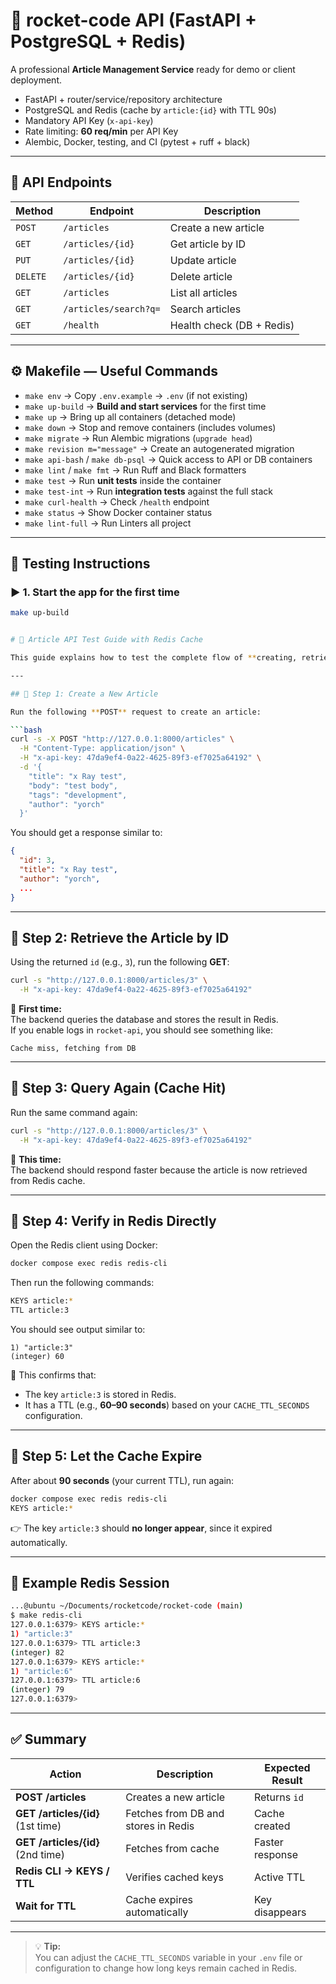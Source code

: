 # 🚀 rocket-code API (FastAPI + PostgreSQL + Redis)

A professional **Article Management Service** ready for demo or client deployment.

- FastAPI + router/service/repository architecture  
- PostgreSQL and Redis (cache by `article:{id}` with TTL 90s)  
- Mandatory API Key (`x-api-key`)  
- Rate limiting: **60 req/min** per API Key  
- Alembic, Docker, testing, and CI (pytest + ruff + black)

---

## 🧱 API Endpoints

| Method | Endpoint | Description |
|---------|-----------|-------------|
| `POST` | `/articles` | Create a new article |
| `GET` | `/articles/{id}` | Get article by ID |
| `PUT` | `/articles/{id}` | Update article |
| `DELETE` | `/articles/{id}` | Delete article |
| `GET` | `/articles` | List all articles |
| `GET` | `/articles/search?q=` | Search articles |
| `GET` | `/health` | Health check (DB + Redis) |

---

## ⚙️ Makefile — Useful Commands

- `make env` → Copy `.env.example` → `.env` (if not existing)  
- `make up-build` → **Build and start services** for the first time  
- `make up` → Bring up all containers (detached mode)  
- `make down` → Stop and remove containers (includes volumes)  
- `make migrate` → Run Alembic migrations (`upgrade head`)  
- `make revision m="message"` → Create an autogenerated migration  
- `make api-bash` / `make db-psql` → Quick access to API or DB containers  
- `make lint` / `make fmt` → Run Ruff and Black formatters  
- `make test` → Run **unit tests** inside the container  
- `make test-int` → Run **integration tests** against the full stack  
- `make curl-health` → Check `/health` endpoint  
- `make status` → Show Docker container status  
- `make lint-full` → Run Linters all project
---

## 🧪 Testing Instructions

### ▶️ 1. Start the app for the first time
```bash
make up-build


# 🚀 Article API Test Guide with Redis Cache

This guide explains how to test the complete flow of **creating, retrieving, and verifying cache in Redis** within the article service.

---

## 🧩 Step 1: Create a New Article

Run the following **POST** request to create an article:

```bash
curl -s -X POST "http://127.0.0.1:8000/articles" \
  -H "Content-Type: application/json" \
  -H "x-api-key: 47da9ef4-0a22-4625-89f3-ef7025a64192" \
  -d '{
    "title": "x Ray test",
    "body": "test body",
    "tags": "development",
    "author": "yorch"
  }'
```

You should get a response similar to:

```json
{
  "id": 3,
  "title": "x Ray test",
  "author": "yorch",
  ...
}
```

---

## 🧩 Step 2: Retrieve the Article by ID

Using the returned `id` (e.g., `3`), run the following **GET**:

```bash
curl -s "http://127.0.0.1:8000/articles/3" \
  -H "x-api-key: 47da9ef4-0a22-4625-89f3-ef7025a64192"
```

🔹 **First time:**  
The backend queries the database and stores the result in Redis.  
If you enable logs in `rocket-api`, you should see something like:

```
Cache miss, fetching from DB
```

---

## 🧩 Step 3: Query Again (Cache Hit)

Run the same command again:

```bash
curl -s "http://127.0.0.1:8000/articles/3" \
  -H "x-api-key: 47da9ef4-0a22-4625-89f3-ef7025a64192"
```

🔹 **This time:**  
The backend should respond faster because the article is now retrieved from Redis cache.

---

## 🧩 Step 4: Verify in Redis Directly

Open the Redis client using Docker:

```bash
docker compose exec redis redis-cli
```

Then run the following commands:

```bash
KEYS article:*
TTL article:3
```

You should see output similar to:

```
1) "article:3"
(integer) 60
```

🔹 This confirms that:
- The key `article:3` is stored in Redis.  
- It has a TTL (e.g., **60–90 seconds**) based on your `CACHE_TTL_SECONDS` configuration.

---

## 🧩 Step 5: Let the Cache Expire

After about **90 seconds** (your current TTL), run again:

```bash
docker compose exec redis redis-cli
KEYS article:*
```

👉 The key `article:3` should **no longer appear**, since it expired automatically.

---

## 🧩 Example Redis Session

```bash
...@ubuntu ~/Documents/rocketcode/rocket-code (main)
$ make redis-cli
127.0.0.1:6379> KEYS article:*
1) "article:3"
127.0.0.1:6379> TTL article:3
(integer) 82
127.0.0.1:6379> KEYS article:*
1) "article:6"
127.0.0.1:6379> TTL article:6
(integer) 79
127.0.0.1:6379>
```

---

## ✅ Summary

| Action | Description | Expected Result |
|--------|--------------|-----------------|
| **POST /articles** | Creates a new article | Returns `id` |
| **GET /articles/{id}** (1st time) | Fetches from DB and stores in Redis | Cache created |
| **GET /articles/{id}** (2nd time) | Fetches from cache | Faster response |
| **Redis CLI → KEYS / TTL** | Verifies cached keys | Active TTL |
| **Wait for TTL** | Cache expires automatically | Key disappears |

---

> 💡 **Tip:**  
> You can adjust the `CACHE_TTL_SECONDS` variable in your `.env` file or configuration to change how long keys remain cached in Redis.
